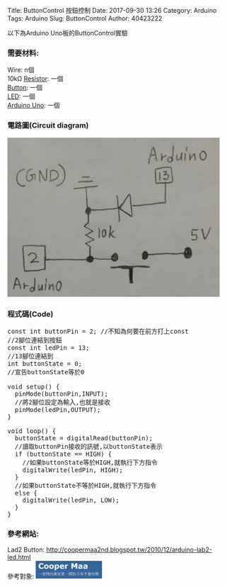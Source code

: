 Title: ButtonControl 按鈕控制
Date: 2017-09-30 13:26
Category: Arduino
Tags: Arduino
Slug: ButtonControl
Author: 40423222

以下為Arduino Uno板的ButtonControl實驗

<!-- PELICAN_END_SUMMARY -->

### 需要材料:
Wire: n個<br/>
10kΩ <a href="https://40423222.github.io/2017springcd_hw/blog/Arduino-Resistance.html">Resistor</a>: 一個<br/>
<a href="https://40423222.github.io/2017springcd_hw/blog/Arduino-Button-part.html">Button</a>: 一個<br/>
<a href="https://40423222.github.io/2017springcd_hw/blog/Arduino-LED.html">LED</a>: 一個<br/>
<a href="http://coopermaa2nd.blogspot.tw/2011/05/arduino.html">Arduino Uno</a>: 一個



### 電路圖(Circuit diagram)

<img src="./../data/Button/Circuit diagram.png" width="480" />



### 程式碼(Code)

<pre class="brush: python">
const int buttonPin = 2; //不知為何要在前方打上const
//2腳位連結到按鈕
const int ledPin = 13;
//13腳位連結到
int buttonState = 0;
//宣告buttonState等於0

void setup() {
  pinMode(buttonPin,INPUT);
  //將2腳位設定為輸入,也就是接收
  pinMode(ledPin,OUTPUT);
}

void loop() {
  buttonState = digitalRead(buttonPin);
  //讀取buttonPin接收的訊號,以buttonState表示
  if (buttonState == HIGH) {
    //如果buttonState等於HIGH,就執行下方指令
    digitalWrite(ledPin, HIGH); 
  }
  //如果buttonState不等於HIGH,就執行下方指令
  else {
    digitalWrite(ledPin, LOW);
  }
}
</pre>



### 參考網站:
Lad2 Button:
<a href="http://coopermaa2nd.blogspot.tw/2010/12/arduino-lab2-led.html">http://coopermaa2nd.blogspot.tw/2010/12/arduino-lab2-led.html</a><br/>
參考對象:
<img src="./../data/參考對象/Cooper Maa.png" width="150" />